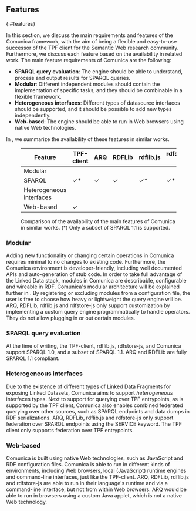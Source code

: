 ## Features
{:#features}

In this section, we discuss the main requirements and features of the Comunica framework,
with the aim of being a flexible and easy-to-use successor of the TPF client for the Semantic Web research community.
Furthermore, we discuss each feature based on the availability in related work.
The main feature requirements of Comunica are the following:

* **SPARQL query evaluation**: The engine should be able to understand, process and output results for SPARQL queries.
* **Modular**: Different independent modules should contain the implementation of specific tasks, and they should be combinable in a flexible framework.
* **Heterogeneous interfaces**: Different types of datasource interfaces should be supported, and it should be possible to add new types independently.
* **Web-based**: The engine should be able to run in Web browsers using native Web technologies.

In [](#features-comparison), we summarize the availability of these features in similar works.

<figure id="features-comparison" class="table" markdown="1">

| Feature                  | TPF-client | ARQ | RDFLib | rdflib.js | rdfstore-js | Comunica |
| ------------------------ |------------|-----|--------|-----------|-------------|----------|
| Modular                  |            |     |        |           |             | ✓        |
| SPARQL                   | ✓*         | ✓   | ✓      | ✓*        | ✓*          | ✓*       |
| Heterogeneous interfaces |            |     |        |           |             | ✓        |
| Web-based                | ✓          |     |        |           |             | ✓        |

<figcaption markdown="block">
Comparison of the availability of the main features of Comunica in similar works.
(*) Only a subset of SPARQL 1.1 is supported.
</figcaption>
</figure>

### Modular

Adding new functionality or changing certain operations in Comunica requires minimal to no changes to existing code.
Furthermore, the Comunica environment is developer-friendly, including well documented APIs and auto-generation of stub code.
In order to take full advantage of the Linked Data stack, modules in Comunica are describable, configurable and wireable in RDF.
Comunica's modular architecture will be explained further in [](##architecture).
By registering or excluding modules from a configuration file, the user is free to choose how heavy or lightweight the query engine will be.
ARQ, RDFLib, rdflib.js and rdfstore-js only support customization by implementing a custom query engine programmatically to handle operators.
They do not allow plugging in or out certain modules.

### SPARQL query evaluation

At the time of writing, the TPF-client, rdflib.js, rdfstore-js, and Comunica support SPARQL 1.0, and a subset of SPARQL 1.1.
ARQ and RDFLib are fully SPARQL 1.1 compliant.

### Heterogeneous interfaces

Due to the existence of different types of Linked Data Fragments for exposing Linked Datasets,
Comunica aims to support _heterogeneous_ interfaces types.
Next to support for querying over TPF entrypoints, as is supported by the TPF client,
Comunica also enables combined federated querying over other sources,
such as SPARQL endpoints and data dumps in RDF serializations.
ARQ, RDFLib, rdflib.js and rdfstore-js only support federation over SPARQL endpoints using the SERVICE keyword.
The TPF client only supports federation over TPF entrypoints.

### Web-based

Comunica is built using native Web technologies, such as JavaScript and RDF configuration files.
Comunica is able to run in different kinds of environments, including Web browsers, local (JavaScript) runtime engines and command-line interfaces,
just like the TPF-client.
ARQ, RDFLib, rdflib.js and rdfstore-js are able to run in their language's runtime and via a command-line interface, but not from within Web browsers.
ARQ would be able to run in browsers using a custom Java applet, which is not a native Web technology.
